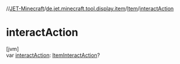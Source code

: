 //[JET-Minecraft](../../../index.md)/[de.jet.minecraft.tool.display.item](../index.md)/[Item](index.md)/[interactAction](interact-action.md)

# interactAction

[jvm]\
var [interactAction](interact-action.md): [ItemInteractAction](../../de.jet.minecraft.tool.display.item.action/-item-interact-action/index.md)?
